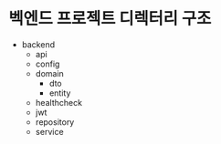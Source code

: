 # 벡엔드 프로젝트 디렉터리 구조

- backend
  - api
  - config
  - domain
    - dto
    - entity
  - healthcheck
  - jwt
  - repository
  - service
